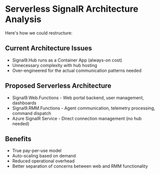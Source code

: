 # Serverless SignalR Architecture Analysis

Here's how we could restructure:

## Current Architecture Issues

* Signal9.Hub runs as a Container App (always-on cost)
* Unnecessary complexity with hub hosting
* Over-engineered for the actual communication patterns needed

## Proposed Serverless Architecture

* Signal9.Web.Functions - Web portal backend, user management, dashboards
* Signal9.RMM.Functions - Agent communication, telemetry processing, command dispatch
* Azure SignalR Service - Direct connection management (no hub needed)

## Benefits

* True pay-per-use model
* Auto-scaling based on demand
* Reduced operational overhead
* Better separation of concerns between web and RMM functionality
